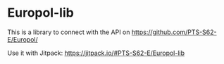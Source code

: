 # Europol-lib

This is a library to connect with the API on https://github.com/PTS-S62-E/Europol/


Use it with Jitpack: https://jitpack.io/#PTS-S62-E/Europol-lib

